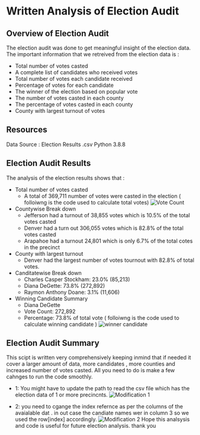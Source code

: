 # Written Analysis of Election Audit

## Overview of Election Audit 
The election audit was done to get meaningful insight of the election data. The important information that we retreived from the election data is :

 * Total number of votes casted
 * A complete list of candidates who received votes
 * Total number of votes each candidate received
 * Percentage of votes for each candidate
 * The winner of the election based on popular vote
 * The number of votes casted in each county
 * The percentage of votes casted in each county
 * County with largest turnout of votes
 
 ## Resources
 Data Source : Election Results .csv
 Python 3.8.8
 
 ## Election Audit Results 
 The analysis of the election results shows that :
* Total number of votes casted
  * A total of 369,711 number of votes were casted in the election ( folloiwng is the code used to calculate total votes)
  ![Vote Count](https://user-images.githubusercontent.com/93050682/142705526-7f2c350e-d0d2-4eeb-a234-1f1545a829c4.PNG)
* Countywise Break down 
  * Jefferson had a turnout of 38,855 votes which is 10.5%  of the total votes casted
  * Denver had a turn out  306,055 votes which is 82.8%  of the total votes casted
  * Arapahoe had a turnout 24,801 which is only 6.7% of the total cotes in the precinct 
* County with largest turnout
  * Denver had the largest number of votes tournout with 82.8% of total votes.
* Canditatewise Break down 
  * Charles Casper Stockham: 23.0% (85,213)
  * Diana DeGette: 73.8% (272,892)
  * Raymon Anthony Doane: 3.1% (11,606)
* Winning Candidate Summary
  * Diana DeGette
  * Vote Count: 272,892
  * Percentage: 73.8% of total vote ( folloiwng is the code used to calculate winning candidate )
  ![winner candidate](https://user-images.githubusercontent.com/93050682/142705608-810d1634-39b6-4f47-bbb9-fd900b7702e9.PNG)
  
## Election Audit Summary
This scipt is written very comprehensively keeping inmind that if needed it cover a larger amount of data, more candidates , more counties and increased number of votes casted. 
All you need to do is make a few cahnges to run the code smoothly. 
* 1: You might have to update the path to read the csv file which has the election data of 1 or more precincnts. 
![Modification 1](https://user-images.githubusercontent.com/93050682/142706591-bedf3330-9fbe-4d4e-b341-e5fabe547f82.PNG)

* 2: you need to cgange the index refernce as per the columns of the avaialable dat . in out case the candiate names wer in column 3 so we used the row[index] accordingly.
![Modification 2](https://user-images.githubusercontent.com/93050682/142706713-fa009d26-1d30-4cd5-9b88-5f39aed5c40e.PNG)
Hope this analsysis and code is useful for future election analysis.
thank you

